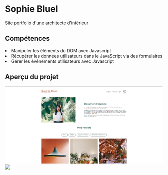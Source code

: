<h1>Sophie Bluel</h1>
<p>Site portfolio d'une architecte d'intérieur</p>
<h2>Compétences</h2>
<li>Manipuler les éléments du DOM avec Javascript</li>
<li>Récupérer les données utilisateurs dans le JavaScript via des formulaires</li>
<li>Gérer les événements utilisateurs avec Javascript</li>

<h2>Aperçu du projet</h2>
<img src="https://github.com/ValerianMermoz/Sophie_Bluel/blob/main/FrontEnd/assets/images/Overview.png">
<img src="https://github.com/ValerianMermoz/Sophie_Bluel/raw/Frontend/assets/images/Overview2.png">
